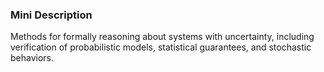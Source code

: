 ### Mini Description

Methods for formally reasoning about systems with uncertainty, including verification of probabilistic models, statistical guarantees, and stochastic behaviors.
